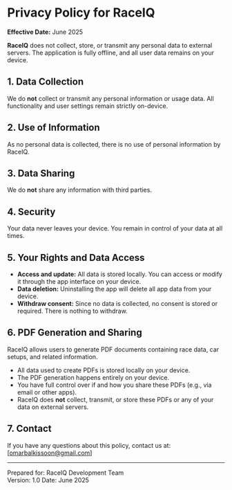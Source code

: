 # Privacy Policy for RaceIQ

**Effective Date:** June 2025

**RaceIQ** does not collect, store, or transmit any personal data to external servers. The application is fully offline, and all user data remains on your device.

## 1. Data Collection

We do **not** collect or transmit any personal information or usage data. All functionality and user settings remain strictly on-device.

## 2. Use of Information

As no personal data is collected, there is no use of personal information by RaceIQ.

## 3. Data Sharing

We do **not** share any information with third parties.

## 4. Security

Your data never leaves your device. You remain in control of your data at all times.

## 5. Your Rights and Data Access

- **Access and update:** All data is stored locally. You can access or modify it through the app interface on your device.
- **Data deletion:** Uninstalling the app will delete all app data from your device.
- **Withdraw consent:** Since no data is collected, no consent is stored or required. There is nothing to withdraw.

## 6. PDF Generation and Sharing

RaceIQ allows users to generate PDF documents containing race data, car setups, and related information.

- All data used to create PDFs is stored locally on your device.
- The PDF generation happens entirely on your device.
- You have full control over if and how you share these PDFs (e.g., via email or other apps).
- RaceIQ does **not** collect, transmit, or store these PDFs or any of your data on external servers.

## 7. Contact

If you have any questions about this policy, contact us at: [omarbalkissoon@gmail.com]

---

Prepared for: RaceIQ Development Team  
Version: 1.0
Date: June 2025

